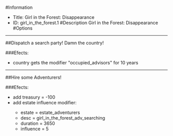 #Information
 - Title: Girl in the Forest: Disappearance
 - ID: girl_in_the_forest.1
#Description
Girl in the Forest: Disappearance
#Options

___
##Dispatch a search party! Damn the country!

###Efects:<ul><li>country gets the modifier "occupied_advisors" for 10 years</li></ul>

___
##Hire some Adventurers!

###Efects:<ul><li>add treasury = -100</li><li>add estate influence modifier:</li><ul><li>estate = estate_adventurers</li><li>desc = girl_in_the_forest_adv_searching</li><li>duration = 3650</li><li>influence = 5</li></ul></ul>
